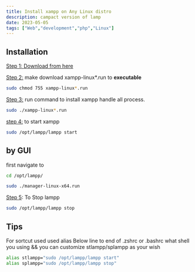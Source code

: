 ```yaml
---
title: Install xampp on Any Linux distro
description: campact version of lamp
date: 2023-05-05
tags: ["Web","development","php","Linux"]
---
```

## Installation

<u>Step 1: </u> [Download from here ](https://sourceforge.net/projects/xampp/files/XAMPP%20Linux/)

<u>Step 2:</u> make download xampp-linux\*.run to **executable**

```bash
sudo chmod 755 xampp-linux*.run
```

<u>Step 3:</u> run command to install xampp handle all process.

```bash
sudo ./xampp-linux*.run
```

<u>step 4:</u> to start xampp

```bash
sudo /opt/lampp/lampp start
```

## by GUI

first navigate to

```bash
cd /opt/lampp/
```

```bash
sudo ./manager-linux-x64.run
```

<u>Step 5</u>: To Stop lampp

```bash
sudo /opt/lampp/lampp stop
```

## Tips

For sortcut used used alias
Below line to end of .zshrc or .bashrc what shell you using
&& you can customize stlampp/splampp as your wish

```bash
alias stlampp="sudo /opt/lampp/lampp start"
alias splampp="sudo /opt/lampp/lampp stop"
```
